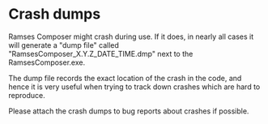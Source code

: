 <!--
SPDX-License-Identifier: MPL-2.0

This file is part of Ramses Composer
(see https://github.com/GENIVI/ramses-composer-docs).

This Source Code Form is subject to the terms of the Mozilla Public License, v. 2.0.
If a copy of the MPL was not distributed with this file, You can obtain one at http://mozilla.org/MPL/2.0/.
-->
# Crash dumps

Ramses Composer might crash during use. If it does, in nearly all cases it will generate a "dump file" called "RamsesComposer_X.Y.Z_DATE_TIME.dmp" next to the RamsesComposer.exe.

The dump file records the exact location of the crash in the code, and hence it is very useful when trying to track down crashes which are hard to reproduce. 

Please attach the crash dumps to bug reports about crashes if possible.